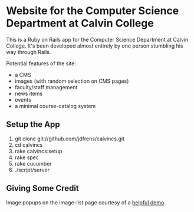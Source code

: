 # Website for the Computer Science Department at Calvin College

This is a Ruby on Rails app for the Computer Science Department at
Calvin College.  It's been developed almost entirely by one person
stumbling his way through Rails.

Potential features of the site:

* a CMS
* images (with random selection on CMS pages)
* faculty/staff management
* news items
* events
* a minimal course-catalog system


## Setup the App

1. git clone git://github.com/jdfrens/calvincs.git
1. cd calvincs
1. rake calvincs:setup
1. rake spec
1. rake cucumber
1. ./script/server

## Giving Some Credit

Image popups on the image-list page courtesy of a [helpful demo](http://cssglobe.com/post/1695/easiest-tooltip-and-image-preview-using-jquery).
